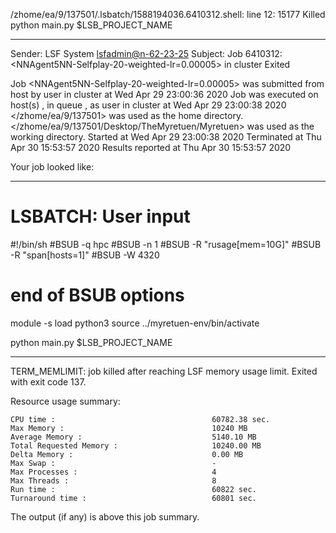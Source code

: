 /zhome/ea/9/137501/.lsbatch/1588194036.6410312.shell: line 12: 15177 Killed                  python main.py $LSB_PROJECT_NAME

------------------------------------------------------------
Sender: LSF System <lsfadmin@n-62-23-25>
Subject: Job 6410312: <NNAgent5NN-Selfplay-20-weighted-lr=0.00005> in cluster <dcc> Exited

Job <NNAgent5NN-Selfplay-20-weighted-lr=0.00005> was submitted from host <n-62-30-6> by user <s183914> in cluster <dcc> at Wed Apr 29 23:00:36 2020
Job was executed on host(s) <n-62-23-25>, in queue <hpc>, as user <s183914> in cluster <dcc> at Wed Apr 29 23:00:38 2020
</zhome/ea/9/137501> was used as the home directory.
</zhome/ea/9/137501/Desktop/TheMyretuen/Myretuen> was used as the working directory.
Started at Wed Apr 29 23:00:38 2020
Terminated at Thu Apr 30 15:53:57 2020
Results reported at Thu Apr 30 15:53:57 2020

Your job looked like:

------------------------------------------------------------
# LSBATCH: User input
#!/bin/sh
#BSUB -q hpc
#BSUB -n 1
#BSUB -R "rusage[mem=10G]"
#BSUB -R "span[hosts=1]"
#BSUB -W 4320
# end of BSUB options

module -s load python3
source ../myretuen-env/bin/activate

python main.py $LSB_PROJECT_NAME


------------------------------------------------------------

TERM_MEMLIMIT: job killed after reaching LSF memory usage limit.
Exited with exit code 137.

Resource usage summary:

    CPU time :                                   60782.38 sec.
    Max Memory :                                 10240 MB
    Average Memory :                             5140.10 MB
    Total Requested Memory :                     10240.00 MB
    Delta Memory :                               0.00 MB
    Max Swap :                                   -
    Max Processes :                              4
    Max Threads :                                8
    Run time :                                   60822 sec.
    Turnaround time :                            60801 sec.

The output (if any) is above this job summary.

